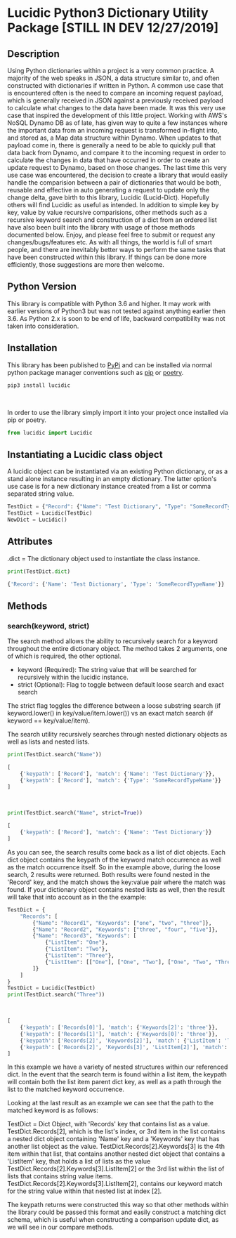 # Lucidic Python3 Dictionary Utility Package [STILL IN DEV 12/27/2019]

## Description

Using Python dictionaries within a project is a very common practice. A majority of the web speaks in JSON, a data structure similar to, and often constructed with dictionaries if written in Python. A common use case that is encountered often is the need to compare an incoming request payload, which is generally received in JSON against a previously received payload to calculate what changes to the data have been made. It was this very use case that inspired the development of this little project. Working with AWS's NoSQL Dynamo DB as of late, has given way to quite a few instances where the important data from an incoming request is transformed in-flight into, and stored as, a Map data structure within Dynamo. When updates to that payload come in, there is generally a need to be able to quickly pull that data back from Dynamo, and compare it to the incoming request in order to calculate the changes in data that have occurred in order to create an update request to Dynamo, based on those changes. The last time this very use case was encountered, the decision to create a library that would easily handle the comparision between a pair of dictionaries that would be both, reusable and effective in auto generating a request to update only the change delta, gave birth to this library, Lucidic (Lucid-Dict). Hopefully others will find Lucidic as useful as intended. In addition to simple key by key, value by value recursive comparisions, other methods such as a recursive keyword search and construction of a dict from an ordered list have also been built into the library with usage of those methods documented below. Enjoy, and please feel free to submit or request any changes/bugs/features etc. As with all things, the world is full of smart people, and there are inevitably better ways to perform the same tasks that have been constructed within this library. If things can be done more efficiently, those suggestions are more then welcome.

## Python Version

This library is compatible with Python 3.6 and higher. It may work with earlier versions of Python3 but was not tested against anything earlier then 3.6. As Python 2.x is soon to be end of life, backward compatibility was not taken into consideration.

## Installation

This library has been published to [PyPi](https://pypi.org/project/lucidic/) and can be installed via normal python package manager conventions such as [pip](https://pip.pypa.io/en/stable/) or [poetry](https://pypi.org/project/poetry/).

```python
pip3 install lucidic
```

 <br>

 In order to use the library simply import it into your project once installed via pip or poetry.

 ```python
from lucidic import Lucidic
 ```

## Instantiating a Lucidic class object

A lucidic object can be instantiated via an existing Python dictionary, or as a stand alone instance resulting in an empty dictionary. The latter option's use case is for a new dictionary instance created from a list or comma separated string value.

```python
TestDict = {"Record": {"Name": "Test Dictionary", "Type": "SomeRecordTypeName"}}
TestDict = Lucidic(TestDic)
NewDict = Lucidic()
```

## Attributes
.dict = The dictionary object used to instantiate the class instance.

```python
print(TestDict.dict)

{'Record': {'Name': 'Test Dictionary', 'Type': 'SomeRecordTypeName'}}
```

## Methods

### search(keyword, strict)

The search method allows the ability to recursively search for a keyword throughout the entire dictionary object. The method takes 2 arguments, one of which is required, the other optional.

- keyword (Required): The string value that will be searched for recursively within the lucidic instance.
- strict (Optional): Flag to toggle between default loose search and exact search

The strict flag toggles the difference between a loose substring search (if keyword.lower() in key/value/item.lower()) vs an exact match search (if keyword == key/value/item).

The search utility recursively searches through nested dictionary objects as well as lists and nested lists.

```python
print(TestDict.search("Name"))

[
    {'keypath': ['Record'], 'match': {'Name': 'Test Dictionary'}},
    {'keypath': ['Record'], 'match': {'Type': 'SomeRecordTypeName'}}
]
```

<br>

```python
print(TestDict.search("Name", strict=True))

[
    {'keypath': ['Record'], 'match': {'Name': 'Test Dictionary'}}
]
```

As you can see, the search results come back as a list of dict objects. Each dict object contains the keypath of the keyword match occurrence as well as the match occurrence itself. So in the example above, during the loose search, 2 results were returned. Both results were found nested in the 'Record' key, and the match shows the key:value pair where the match was found. If your dictionary object contains nested lists as well, then the result will take that into account as in the the example:

```python
TestDict = {
    "Records": [
        {"Name": "Record1", "Keywords": ["one", "two", "three"]},
        {"Name": "Record2", "Keywords": ["three", "four", "five"]},
        {"Name": "Record3", "Keywords": [
            {"ListItem": "One"},
            {"ListItem": "Two"},
            {"ListItem": "Three"},
            {"ListItem": [["One"], ["One", "Two"], ["One", "Two", "Three"]]}
        ]}
    ]
}
TestDict = Lucidic(TestDict)
print(TestDict.search("Three"))
```

<br>

```python
[
    {'keypath': ['Records[0]'], 'match': {'Keywords[2]': 'three'}},
    {'keypath': ['Records[1]'], 'match': {'Keywords[0]': 'three'}},
    {'keypath': ['Records[2]', 'Keywords[2]'], 'match': {'ListItem': 'Three'}},
    {'keypath': ['Records[2]', 'Keywords[3]', 'ListItem[2]'], 'match': {'ListItem[2][2]': 'Three'}}
]
```

In this example we have a variety of nested structures within our referenced dict. In the event that the search term is found within a list item, the keypath will contain both the list item parent dict key, as well as a path through the list to the matched keyword occurrence.

Looking at the last result as an example we can see that the path to the matched keyword is as follows:

TestDict = Dict Object, with 'Records' key that contains list as a value.
TestDict.Records[2], which is the list's index, or 3rd item in the list contains a nested dict object containing 'Name' key and a 'Keywords' key that has another list object as the value.
TestDict.Records[2].Keywords[3] is the 4th item within that list, that contains another nested dict object that contains a 'ListItem' key, that holds a list of lists as the value
TestDict.Records[2].Keywords[3].ListItem[2] or the 3rd list within the list of lists that contains string value items.
TestDict.Records[2].Keywords[3].ListItem[2], contains our keyword match for the string value within that nested list at index [2].

The keypath returns were constructed this way so that other methods within the library could be passed this format and easily construct a matching dict schema, which is useful when constructing a comparison update dict, as we will see in our compare methods.
